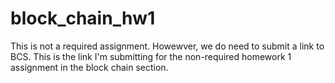 # block_chain_hw1
This is not a required assignment. Howewver, we do need to submit a link to BCS. 
This is the link I'm submitting for the non-required homework 1 assignment in the block chain section.
